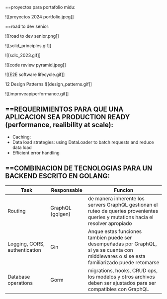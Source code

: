 
==proyectos para portafolio midu:

![[proyectos 2024 portfolio.jpeg]]

==road to dev senior:

![[road to dev senior.png]]

![[solid_principles.gif]]

![[sdlc_2023.gif]]

![[code review pyramid.jpeg]]

![[E2E software lifecycle.gif]]

12 Design Patterns
![[design_patterns.gif]]

![[improveapiperformance.gif]]

## ==REQUERIMIENTOS PARA QUE UNA APLICACION SEA PRODUCTION READY (performance, realibility at scale):

- Caching:
- Data load strategies: using DataLoader to batch requests and reduce data load
- Efficient error handling

## ==COMBINACION DE TECNOLOGIAS PARA UN BACKEND ESCRITO EN GOLANG:


| Task                          | Responsable      | Funcion                                                                                                                                      |
| ----------------------------- | ---------------- | -------------------------------------------------------------------------------------------------------------------------------------------- |
| Routing                       | GraphQL (gqlgen) | de manera inherente los servers GraphQL gestionan el ruteo de queries provenientes queries y mutations hacia el resolver apropiado           |
| Logging, CORS, authentication | Gin              | Anque estas funciones tambien puede ser desempeñadas por GraphQL, si ya se cuenta con middlewares o si se esta familiarizado puede retomarse |
| Database operations           | Gorm             | migrations, hooks, CRUD ops, los modelos y otros archivos deben ser ajustados para ser compatibles con GraphQL                               |

